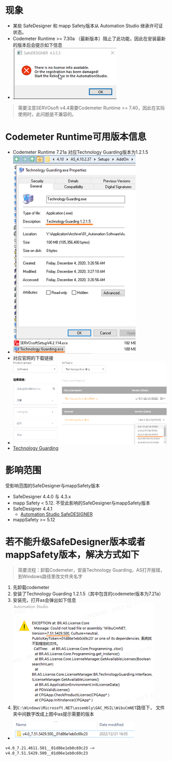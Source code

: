 # 现象
- 某些 SafeDesigner 和 mapp Safety版本从 Automation Studio 继承许可证状态。
- Codemeter Runtime >= 7.30a （最新版本）阻止了此功能，因此在安装最新的版本后会提示如下信息
- ![](FILES/019安装Codemeter%20Runtime%207.30a导致SafeDesign和mappSafety许可失效/image-20230104144826568.png)
> 需要注意SERVOsoft v4.4需要Codemeter Runtime >= 7.40，因此在实际使用时，此问题是不兼容的。
# Codemeter Runtime可用版本信息
- Codemeter Runtime 7.21a 对应Technology Guarding版本为1.2.1.5
- ![](FILES/019安装Codemeter%20Runtime%207.30a导致SafeDesign和mappSafety许可失效/image-20230104150421001.png)
- 对应官网的下载链接
- ![](FILES/019安装Codemeter%20Runtime%207.30a导致SafeDesign和mappSafety许可失效/image-20230104150541353.png)
- [Technology Guarding](https://www.br-automation.com/zh/downloads/software/technology-guarding/technology-guarding/)

# 影响范围
受影响范围的SafeDesigner与mappSafety版本
- SafeDesigner 4.4.0 与 4.3.x 
- mapp Safety < 5.12.
不受此影响的SafeDesigner与mappSafety版本
- SafeDesigner 4.4.1
    - [Automation Studio SafeDESIGNER](https://www.br-automation.com/zh/downloads/software/safedesigner/automation-studio-safedesigner/)
- mappSafety >= 5.12

# 若不能升级SafeDesigner版本或者mappSafety版本，解决方式如下
> 简要流程：卸载Codemeter，安装Technology Guarding，AS打开报错，到Windows路径里改文件夹名字

1. 先卸载codemeter
2. 安装了Technology Guarding 1.2.1.5（其中包含的codemeter版本为7.21a）
3. 安装完，打开as会弹出如下信息
![](FILES/019安装Codemeter%20Runtime%207.30a导致SafeDesign和mappSafety许可失效/image-20230104150944996.png)
4. 到`C:\Windows\Microsoft.NET\assembly\GAC_MSIL\WibuCmNET`路径下，
文件夹中间数字改成上图中as提示需要的版本
- ![](FILES/019安装Codemeter%20Runtime%207.30a导致SafeDesign和mappSafety许可失效/image-20230104151055989.png)
```
v4.0_7.21.4611.501__01d86e1eb0c69c23 —> 
v4.0_7.51.5429.500__01d86e1eb0c69c23
```
